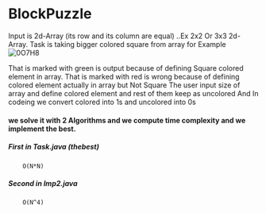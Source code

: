 # BlockPuzzle
Input is 2d-Array (its row and its column are equal) ..Ex 2x2 Or 3x3 2d-Array.
Task is taking bigger colored square from array for Example
![0O7H8](https://github.com/Megamind22/BlockPuzzle/assets/102037791/7cb6d763-f614-45c1-99af-b27a49023024)

That is marked with green is output because of defining Square colored element in array.
That is marked with red is wrong because of defining colored element actually in array but Not Square 
The user input size of array and define colored element and rest of them keep as uncolored 
And In codeing we convert colored into 1s and uncolored into 0s
#### we solve it with 2 Algorithms and we compute time complexity and we implement the best.
##### First in Task.java (thebest)
        O(N*N)

##### Second in Imp2.java
        O(N^4)
